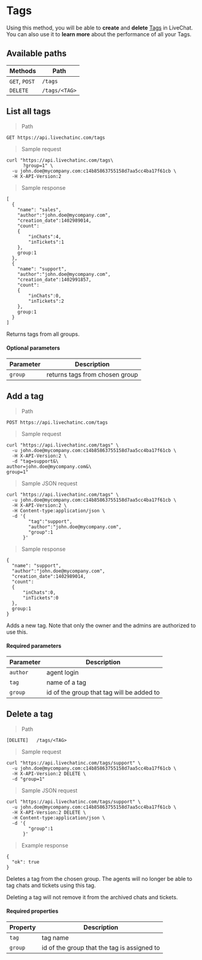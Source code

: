 # Tags

Using this method, you will be able to **create** and **delete** [Tags](https://www.livechatinc.com/kb/tagging-chats-and-tickets/) in LiveChat. You can also use it to **learn more** about the performance of all your Tags.

## Available paths

| Methods      | Path      |
|--------------|-----------|
| `GET`, `POST` | `/tags` |
| `DELETE` | `/tags/<TAG>` |

## List all tags

> Path

```
GET https://api.livechatinc.com/tags
```

> Sample request

```shell
curl "https://api.livechatinc.com/tags\
      ?group=1" \
  -u john.doe@mycompany.com:c14b85863755158d7aa5cc4ba17f61cb \
  -H X-API-Version:2
```

> Sample response

```json-doc
[
  {
    "name": "sales",
    "author":"john.doe@mycompany.com",
    "creation_date":1402989014,
    "count": 
    {
        "inChats":4,
        "inTickets":1
    },
    group:1
  },
  {
    "name": "support",
    "author":"john.doe@mycompany.com",
    "creation_date":1402991857,
    "count": 
    {
        "inChats":0,
        "inTickets":2
    },
    group:1
  }
]
```

Returns tags from all groups.

#### Optional parameters

| Parameter | Description |
|---------|--------------------|
| `group` | returns tags from chosen group |

## Add a tag

> Path

```
POST https://api.livechatinc.com/tags
```

> Sample request

```shell
curl "https://api.livechatinc.com/tags" \
  -u john.doe@mycompany.com:c14b85863755158d7aa5cc4ba17f61cb \
  -H X-API-Version:2 \
  -d "tag=support&\
author=john.doe@mycompany.com&\
group=1"
```

> Sample JSON request

```shell
curl "https://api.livechatinc.com/tags" \
  -u john.doe@mycompany.com:c14b85863755158d7aa5cc4ba17f61cb \
  -H X-API-Version:2 \
  -H Content-type:application/json \
  -d '{
        "tag":"support",
        "author":"john.doe@mycompany.com",
        "group":1  
      }'
```

> Sample response

```json-doc
{
  "name": "support",
  "author":"john.doe@mycompany.com",
  "creation_date":1402989014,
  "count": 
  {
      "inChats":0,
      "inTickets":0
  },
  group:1
}
```

Adds a new tag. Note that only the owner and the admins are authorized to use this.

#### Required parameters

| Parameter | Description |
|---------|--------------------|
| `author` | agent login |
| `tag` | name of a tag |
| `group` | id of the group that tag will be added to |

## Delete a tag

> Path

```
[DELETE]   /tags/<TAG>
```

> Sample request

```shell
curl "https://api.livechatinc.com/tags/support" \
  -u john.doe@mycompany.com:c14b85863755158d7aa5cc4ba17f61cb \
  -H X-API-Version:2 DELETE \
  -d "group=1"
```

> Sample JSON request

```shell
curl "https://api.livechatinc.com/tags/support" \
  -u john.doe@mycompany.com:c14b85863755158d7aa5cc4ba17f61cb \
  -H X-API-Version:2 DELETE \
  -H Content-type:application/json \
  -d '{
        "group":1
      }' 
```

> Example response

```json-doc
{
  "ok": true
}
```

Deletes a tag from the chosen group. The agents will no longer be able to tag chats and tickets using this tag. 

<aside class="notice">Deleting a tag will not remove it from the archived chats and tickets.</aside>

#### Required properties

| Property | Description |
|---------|--------------------|
| `tag` | tag name |
| `group` | id of the group that the tag is assigned to |
